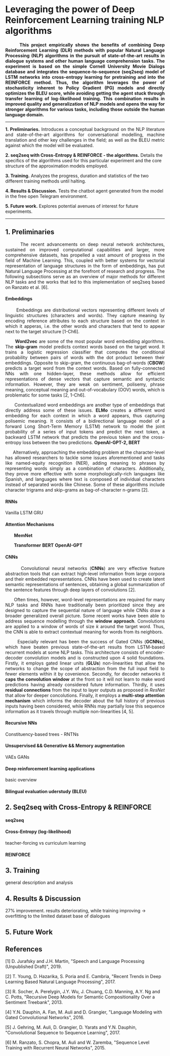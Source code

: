 # Leveraging the power of Deep Reinforcement Learning training NLP algorithms


<p align=justify><b>&nbsp;&nbsp;&nbsp;&nbsp;&nbsp;&nbsp;This project empirically shows the benefits of combining Deep Reinforcement Learning (DLR) methods with popular Natural Language Processing (NLP) algorithms in the pursuit of state-of-the-art results in dialogue systems and other human language comprehension tasks. The experiment is based on the simple Cornell University Movie Dialogs database and integrates the sequence-to-sequence (seq2seq) model of LSTM networks into cross-entropy learning for pretraining and into the REINFORCE method. Thus, the algorithm leverages the power of stochasticity  inherent to Policy Gradient (PG) models and directly optimizes the BLEU score, while avoiding getting the agent stuck through transfer learning of log-likelihood training. This combination results in improved quality and generalization of NLP models and opens the way for stronger algorithms for various tasks, including those outside the human language domain.</b>

-------
<p align=justify><b>1. Preliminaries.</b> Introduces a conceptual background on the NLP literature and state-of-the-art algorithms for conversational modelling, machine translation and other key challenges in the field; as well as the BLEU metric against which the model will be evaluated.

<b>2. seq2seq with Cross-Entropy & REINFORCE - the algorithms.</b> Details the specifics of the algorithms used for this particular experiment and the core structure of the approximation models employed.

<b>3. Training.</b> Analyzes the progress, duration and statistics of the two different training methods until halting.

<b>4. Results & Discussion.</b> Tests the chatbot agent generated from the model in the free open Telegram environment.

<b>5. Future work.</b> Explores potential avenues of interest for future experiments.</p>


---------
## 1. Preliminaries

<p align=justify>&nbsp;&nbsp;&nbsp;&nbsp;&nbsp;&nbsp;The recent advancements on deep neural network architectures, sustained on improved computational capabilities and larger, more comprehensive datasets, has propelled a vast amount of progress in the field of Machine Learning. This, coupled with better systems for vectorial representation of language structures in the form of embeddings, has put Natural Language Processing at the forefront of research and progress. The following subsections serve as an overview of major methods for different NLP tasks and the works that led to this implementation of seq2seq based on Ranzato et al. [6].</p>

#### Embeddings

<p align=justify>&nbsp;&nbsp;&nbsp;&nbsp;&nbsp;&nbsp;Embeddings are distributional vectors representing different levels of linguistic structures (characters and words). They capture meaning by encoding reference attributes to each structure based on the context in which it apperas, i.e. the other words and characters that tend to appear next to the target structure [1-Ch6].</p>

<p align=justify>&nbsp;&nbsp;&nbsp;&nbsp;&nbsp;&nbsp;<b>Word2vec</b> are some of the most popular word embedding algorithms. The <b>skip-gram</b> model predicts context words based on the target word. It trains a logistic regression classifier that computes the conditional probability between pairs of words with the dot product between their embeddings. Opposite to skip-gram, the continuous bag-of-words (<b>CBOW</b>) predicts a target word from the context words. Based on fully-connected NNs with one hidden-layer, these methods allow for efficient representations of dense vectors that capture semantic and syntactic information. However, they are weak on sentiment, polisemy, phrase meaning, conceptual meaning and out-of-vocabulary (OOV) words, which is problematic for some tasks [2, 1-Ch6].</p>

<p align=justify>&nbsp;&nbsp;&nbsp;&nbsp;&nbsp;&nbsp;Contextualized word embeddings are another type of embeddings that directly address some of these issues. <b>ELMo</b> creates a different word embedding for each context in which a word appears, thus capturing polisemic meaning. It consists of a bidirectional language model of a forward Long Short-Term Memory (LSTM) network to model the joint probability of a series of input tokens and predict the next token, a backward LSTM network that predicts the previous token and the cross-entropy loss between the two predictions. <b>OpenAI-GPT-2, BERT</b></p>

<p align=justify>&nbsp;&nbsp;&nbsp;&nbsp;&nbsp;&nbsp;Alternatively, approaching the embedding problem at the character-level has allowed researchers to tackle some issues aforementioned and tasks like named-equity recognition (NER), adding meaning to phrases by representing words simply as a combination of characters. Additionally, they prove more effective with some morphologically-rich languages like Spanish, and languages where text is composed of individual characters instead of separated words like Chinese. Some of these algorithms include character trigrams and skip-grams as bag-of-character n-grams [2].</p>

#### RNNs

Vanilla
LSTM
GRU

#### Attention Mechanisms

<p align=justify>&nbsp;&nbsp;&nbsp;&nbsp;&nbsp;&nbsp; <b>MemNet</b>

<p align=justify>&nbsp;&nbsp;&nbsp;&nbsp;&nbsp;&nbsp; <b>Transformer</b> <b>BERT</b> <b>OpenAI-GPT</b>

#### CNNs

<p align=justify>&nbsp;&nbsp;&nbsp;&nbsp;&nbsp;&nbsp;Convolutional neural networks (<b>CNNs</b>) are very effective feature abstraction tools that can extract high-level information from large corpora and their embedded representations. CNNs have been used to create latent semantic representations of sentences, obtaining a global summarization of the sentence features through deep layers of convolutions [2].</p>

<p align=justify>&nbsp;&nbsp;&nbsp;&nbsp;&nbsp;&nbsp;Often times, however, word-level representations are required for many NLP tasks and RNNs have traditionally been prioritized since they are designed to capture the sequential nature of language while CNNs draw a broader generalized overall picture. Some recent works have been able to address sequence modelling through the <b>window approach</b>. Convolutions are applied to a window of words of size <i>k</i> around the target word. Thus, the CNN is able to extract contextual meaning for words from its neighbors.</p>

<p align=justify>&nbsp;&nbsp;&nbsp;&nbsp;&nbsp;&nbsp;Especially relevant has been the success of Gated CNNs (<b>GCNNs</b>), which have beaten previous state-of-the-art results from LSTM-based recurrent models at some NLP tasks. This architecture consists of encoder-decoder convolution models and is constructed upon 4 solid foundations. Firstly, it employs gated linear units (<b>GLUs</b>) non-linearities that allow the networks to change the scope of abstraction from the full input field to fewer elements within it by covenience. Secondly, for decoder networks it <b>caps the convolution window</b> at the front so it will not learn to make word predictions having already considered future information. Thirdly, it uses <b>residual connections</b> from the input to layer outputs as proposed in <i>ResNet</i> that allow for deeper concolutions. Finally, it employs a <b>multi-step attention mechanism</b> which informs the decoder about the full history of previous inputs having been considered, while RNNs may partially lose this sequence information as it travels through multiple non-linearities [4, 5].</p>

#### Recursive NNs

Constituency-based trees - RNTNs

#### Unsupervised && Generative && Memory augmentation

VAEs GANs

#### Deep reinforcement learning applications

basic overview

#### Bilingual evaluation uderstudy (BLEU)

## 2. Seq2seq with Cross-Entropy & REINFORCE

#### seq2seq

#### Cross-Entropy (log-likelihood)

teacher-forcing vs curriculum learning

#### REINFORCE


## 3. Training

general description and analysis

## 4. Results & Discussion

27% improvement. results deteriorating, while training improving -> overfitting to the limited dataset base of dialogues

## 5. Future Work


## References

[1] D. Jurafsky and J.H. Martin, "Speech and Language Processing (Unpublished Draft)", 2019.

[2] T. Young, D. Hazarika, S. Poria and E. Cambria, "Recent Trends in Deep Learning Based Natural Language Processing", 2017.

[3] R. Socher, A. Perelygin, J.Y. Wu, J. Chuang, C.D. Manning, A.Y. Ng and C. Potts, "Recursive Deep Models for Semantic Compositionality Over a Sentiment Treebank", 2013.

[4] Y.N. Dauphin, A. Fan, M. Auli and D. Grangier, "Language Modeling with Gated Convolutional Networks", 2016.

[5] J. Gehring, M. Auli, D. Grangier, D. Yarats and Y.N. Dauphin, "Convolutional Sequence to Sequence Learning", 2017.

[6] M. Ranzato, S. Chopra, M. Auli and W. Zaremba, "Sequence Level Training with Recurrent Neural Networks", 2015.
